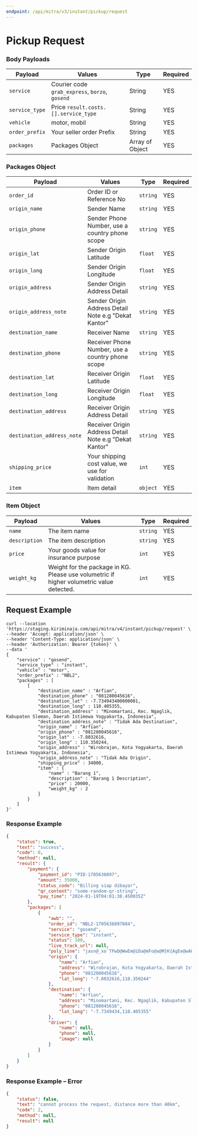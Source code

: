 ```yaml
---
endpoint: /api/mitra/v3/instant/pickup/request
---
```

# Pickup Request

### Body Payloads
| Payload        | Values                                         | Type            | Required |
|----------------|------------------------------------------------|-----------------|----------|
| `service`      | Courier code `grab_express`, `borzo`, `gosend` | String          | YES      |
| `service_type` | Price `result.costs.[].service_type`           | String          | YES      |
| `vehicle`      | motor, mobil                                   | String          | YES      |
| `order_prefix` | Your seller order Prefix                       | String          | YES      |
| `packages`     | Packages Object                                | Array of Object | YES      |


### Packages Object
| Payload                    | Values                                                                             | Type      | Required |
|----------------------------|------------------------------------------------------------------------------------|-----------|----------|
| `order_id`                 | Order ID or Reference No                                                           | `string`  | YES      |
| `origin_name`              | Sender Name                                                                        | `string`  | YES      |
| `origin_phone`             | Sender Phone Number, use a country phone scope                                     | `string`  | YES      |
| `origin_lat`               | Sender Origin Latitude                                                             | `float`   | YES      |
| `origin_long`              | Sender Origin Longitude                                                            | `float`   | YES      |
| `origin_address`           | Sender Origin Address Detail                                                       | `string`  | YES      |
| `origin_address_note`      | Sender Origin Address Detail Note e.g "Dekat Kantor"                               | `string`  | YES      |
| `destination_name`         | Receiver Name                                                                      | `string`  | YES      |
| `destination_phone`        | Receiver Phone Number, use a country phone scope                                   | `string`  | YES      |
| `destination_lat`          | Receiver Origin Latitude                                                           | `float`   | YES      |
| `destination_long`         | Receiver Origin Longitude                                                          | `float`   | YES      |
| `destination_address`      | Receiver Origin Address Detail                                                     | `string`  | YES      |
| `destination_address_note` | Receiver Origin Address Detail Note e.g "Dekat Kantor"                             | `string`  | YES      |
| `shipping_price`           | Your shipping cost value, we use for validation                                    | `int`     | YES      |
| `item`                     | Item detail                                                                        | `object`  | YES      |

### Item Object
| Payload       | Values                                                                                   | Type     | Required |
|---------------|------------------------------------------------------------------------------------------|----------|----------|
| `name`        | The item name                                                                            | `string` | YES      |
| `description` | The item description                                                                     | `string` | YES      |
| `price`       | Your goods value for insurance purpose                                                   | `int`    | YES      |
| `weight_kg`   | Weight for the package in KG. Please use volumetric if higher volumetric value detected. | `int`    | YES      |



## Request Example
```shell
curl --location 'https://staging.kiriminaja.com/api/mitra/v4/instant/pickup/request' \
--header 'Accept: application/json' \
--header 'Content-Type: application/json' \
--header 'Authorization: Bearer {token}' \
--data '
{
    "service" : "gosend",
    "service_type" : "instant",
    "vehicle" : "motor",
    "order_prefix" : "NBL2",
    "packages" : [
        {
            "destination_name" : "Arfian",
            "destination_phone" : "081280045616",
            "destination_lat" : -7.734943400000001,
            "destination_long" : 110.405355,
            "destination_address" : "Minomartani, Kec. Ngaglik, Kabupaten Sleman, Daerah Istimewa Yogyakarta, Indonesia",
            "destination_address_note" : "Tidak Ada Destination",
            "origin_name" : "Arfian",
            "origin_phone" : "081280045616",
            "origin_lat" : -7.8032616,
            "origin_long" : 110.350244,
            "origin_address" : "Wirobrajan, Kota Yogyakarta, Daerah Istimewa Yogyakarta, Indonesia",
            "origin_address_note" : "Tidak Ada Origin",
            "shipping_price" : 34000,
            "item" : {
                "name" : "Barang 1",
                "description" : "Barang 1 Description",
                "price" : 20000,
                "weight_kg" : 2
            }
        }
    ]
}'
```

### Response Example
```json
{
    "status": true,
    "text": "success",
    "code": 0,
    "method": null,
    "result": {
        "payment": {
            "payment_id": "PID-1705636897",
            "amount": 35000,
            "status_code": "Billing siap dibayar",
            "qr_content": "some-random-qr-string",
            "pay_time": "2024-01-19T04:01:38.450035Z"
        },
        "packages": [
            {
                "awb": "",
                "order_id": "NBL2-1705636897084",
                "service": "gosend",
                "service_type": "instant",
                "status": 100,
                "live_track_url": null,
                "poly_line": "jasn@_xo`TPwD@WwEm@iDa@mFo@a@M}K{AgEe@wAQmEi@y@MyBSwBWiC[iCSaGw@qAKmCOKAFwALqBCmAWwAw@}BeAqC_@gAqCKaAEUIKu@o@sCUo@Wg@c@s@GAIIGKAEk@_@g@YsBeAaEkB[Iu@EsGIiCE}@@wEEyFK_KUkQYyJQsIMmUe@iEE}JQ}FKuXe@oP[oLOqEK}KKsEGeAC{AC_BCGPQRMBI?QCOKCGEQBQFOLGVw@`@_AjA_Ej@wBTc@l@aERgDP{BJsD`@eGh@cEj@cE`@qERoAf@yEx@iHHiA@o@IyAIsAEi@EeADmAB_@\\eBBOICXuAr@qC^aAd@kAjAmC`AwBj@_AbAwAb@g@dA{@Dc@ASGQOKeAq@sAm@w@e@{GcDaAa@eAk@eAg@kAk@mHqD_CgAkBaAgD}AeG_DmFoCgAa@gAe@eDeBwDoByAs@mB_AsAq@{CyAsAq@uAu@eIcE{EcCuBaAkBy@iDcBqB_AcD}AmB{@gEsB_Ak@_Bu@KEf@cANY`CiFr@mAZs@?MIo@Bk@PoAJa@BMFMTSPMPQ^]^g@B[DkALyCDg@L@f@BbDD|@?pBDv@BAg@C}@G]E_ADOn@k@DuAHu@@KqAMWCB[",
                "origin": {
                    "name": "Arfian",
                    "address": "Wirobrajan, Kota Yogyakarta, Daerah Istimewa Yogyakarta, Indonesia",
                    "phone": "081280045616",
                    "lat_long": "-7.8032616,110.350244"
                },
                "destination": {
                    "name": "Arfian",
                    "address": "Minomartani, Kec. Ngaglik, Kabupaten Sleman, Daerah Istimewa Yogyakarta, Indonesia",
                    "phone": "081280045616",
                    "lat_long": "-7.7349434,110.405355"
                },
                "driver": {
                    "name": null,
                    "phone": null,
                    "image": null
                }
            }
        ]
    }
}
```
### Response Example – Error
```json
{
    "status": false,
    "text": "cannot process the request, distance more than 40km",
    "code": 2,
    "method": null,
    "result": null
}
```
